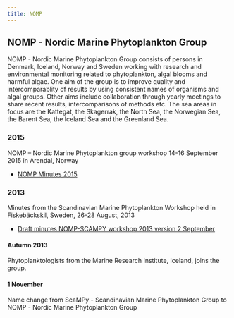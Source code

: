 ```yaml
---
title: NOMP
---
```


## NOMP - Nordic Marine Phytoplankton Group

NOMP - Nordic Marine Phytoplankton Group consists of persons in Denmark, Iceland, Norway and Sweden  working with research and environmental monitoring related to phytoplankton, algal blooms and harmful algae. One aim of the group is to improve quality and intercomparablity of results by using consistent names of organisms and algal groups. Other aims include collaboration through yearly meetings to share recent results, intercomparisons of methods etc. The sea areas in focus are the  Kattegat, the Skagerrak, the North Sea, the Norwegian Sea, the Barent Sea, the Iceland Sea and the Greenland Sea.

### 2015

NOMP – Nordic Marine Phytoplankton group workshop 14-16 September 2015 in Arendal, Norway

* [NOMP Minutes 2015](http://downloads.nordicmicroalgae.org/NOMP/NOMP_minutes_2015.pdf)

### 2013

Minutes from the Scandinavian Marine Phytoplankton Workshop held in Fiskebäckskil, Sweden, 26-28 August, 2013

* [Draft minutes NOMP-SCAMPY workshop 2013 version 2 September](http://downloads.nordicmicroalgae.org/NOMP/Draft_minutes_NOMP-SCAMPY_2013_version_2_September_2013.pdf)

#### Autumn 2013

Phytoplanktologists from the Marine Research Institute, Iceland, joins the group.

#### 1 November

Name change from ScaMPy - Scandinavian Marine Phytoplankton Group to NOMP - Nordic Marine Phytoplankton Group